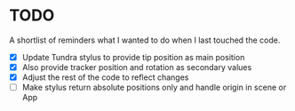 # TODO

A shortlist of reminders what I wanted to do when I last touched the code.

- [x] Update Tundra stylus to provide tip position as main position
- [x] Also provide tracker position and rotation as secondary values
- [x] Adjust the rest of the code to reflect changes
- [ ] Make stylus return absolute positions only and handle origin in scene or App
